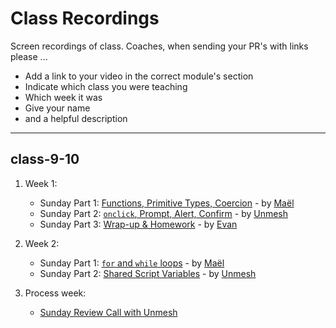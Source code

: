 # Class Recordings

Screen recordings of class.  Coaches, when sending your PR's with links please ...

- Add a link to your video in the correct module's section
- Indicate which class you were teaching
- Which week it was
- Give your name
- and a helpful description

---

## class-9-10

1. Week 1:
   - Sunday Part 1: [Functions, Primitive Types, Coercion](https://vimeo.com/428979153) - by [Maël](https://github.com/maeligg)
   - Sunday Part 2: [`onclick`, Prompt, Alert, Confirm](https://vimeo.com/428982613) - by [Unmesh](https://github.com/unmeshvrije)
   - Sunday Part 3: [Wrap-up & Homework](https://vimeo.com/428992050) - by [Evan](https://github.com/colevandersWands)
1. Week 2:
   - Sunday Part 1: [`for` and `while` loops](https://vimeo.com/431703195) - by [Maël](https://github.com/maeligg)
   - Sunday Part 2: [Shared Script Variables](https://vimeo.com/431703540) - by [Unmesh](https://github.com/unmeshvrije)
   
 1. Process week:
     - [Sunday Review Call with Unmesh](https://vimeo.com/433635577)
